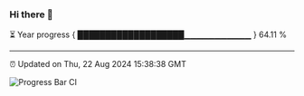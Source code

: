 ### Hi there 👋

⏳ Year progress { ███████████████████▁▁▁▁▁▁▁▁▁▁▁ } 64.11 %

---

⏰ Updated on Thu, 22 Aug 2024 15:38:38 GMT

![Progress Bar CI](https://github.com/IshwaranRudhara/GIT-ACTION/workflows/Progress%20Bar%20CI/badge.svg)
